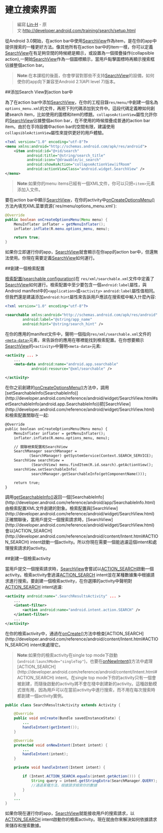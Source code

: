 # 建立搜索界面

> 編寫:[Lin-H](https://github.com/Lin-H) - 原文:<http://developer.android.com/training/search/setup.html>

從Android 3.0開始，在action bar中使用[SearchView](http://developer.android.com/reference/android/widget/SearchView.html)作為item，是在你的app中提供搜索的一種更好方法。像其他所有在action bar中的item一樣，你可以定義[SearchView](http://developer.android.com/reference/android/widget/SearchView.html)在有足夠空間的時候總是顯示，或設置為一個摺疊操作(collapsible action),一開始[SearchView](http://developer.android.com/reference/android/widget/SearchView.html)作為一個圖標顯示，當用戶點擊圖標時再顯示搜索框佔據整個action bar。

>**Note**:在本課程的後面，你會學習對那些不支持[SearchView](http://developer.android.com/reference/android/widget/SearchView.html)的設備，如何使你的app向下兼容至Android 2.1(API level 7)版本。

##添加Search View到action bar中

為了在action bar中添加[SearchView](http://developer.android.com/reference/android/widget/SearchView.html)，在你的工程目錄`res/menu/`中創建一個名為`options_menu.xml`的文件，再把下列代碼添加到文件中。這段代碼定義瞭如何創建search item，比如使用的圖標和item的標題。`collapseActionView`屬性允許你的[SearchView](http://developer.android.com/reference/android/widget/SearchView.html)佔據整個action bar，在不使用的時候摺疊成普通的action bar item。由於在手持設備中action bar的空間有限，建議使用`collapsibleActionView`屬性來提供更好的用戶體驗。

```xml
<?xml version="1.0" encoding="utf-8"?>
<menu xmlns:android="http://schemas.android.com/apk/res/android">
    <item android:id="@+id/search"
          android:title="@string/search_title"
          android:icon="@drawable/ic_search"
          android:showAsAction="collapseActionView|ifRoom"
          android:actionViewClass="android.widget.SearchView" />
</menu>
```

>**Note**:如果你的menu items已經有一個XML文件，你可以只把`<item>`元素添加入文件。

要在action bar中顯示[SearchView](http://developer.android.com/reference/android/widget/SearchView.html)，在你的activity中[onCreateOptionsMenu()](http://developer.android.com/reference/android/app/Activity.html#onCreateOptionsMenu(android.view.Menu))方法內填充XML菜單資源(`res/menu/options_menu.xml`):

```java
@Override
public boolean onCreateOptionsMenu(Menu menu) {
    MenuInflater inflater = getMenuInflater();
    inflater.inflate(R.menu.options_menu, menu);

    return true;
}
```

如果你立即運行你的app，[SearchView](http://developer.android.com/reference/android/widget/SearchView.html)就會顯示在你app的action bar中，但還無法使用。你現在需要定義[SearchView](http://developer.android.com/reference/android/widget/SearchView.html)如何運行。

##創建一個檢索配置

[檢索配置(searchable configuration)](http://developer.android.com/guide/topics/search/searchable-config.html)在 `res/xml/searchable.xml`文件中定義了[SearchView](http://developer.android.com/reference/android/widget/SearchView.html)如何運行。檢索配置中至少要包含一個`android:label`屬性，與Android manifest中的`<application>`或`<activity>` `android:label`屬性值相同。但我們還是建議添加`android:hint`屬性來告訴用戶應該在搜索框中輸入什麼內容:

```xml
<?xml version="1.0" encoding="utf-8"?>

<searchable xmlns:android="http://schemas.android.com/apk/res/android"
        android:label="@string/app_name"
        android:hint="@string/search_hint" />
```

在你的應用的manifest文件中，聲明一個指向`res/xml/searchable.xml`文件的[`<meta-data>`](http://developer.android.com/guide/topics/manifest/meta-data-element.html)元素，來告訴你的應用在哪裡能找到檢索配置。在你想要顯示[SearchView](http://developer.android.com/reference/android/widget/SearchView.html)的`<activity>`中聲明`<meta-data>`元素:

```xml
<activity ... >
    ...
    <meta-data android:name="android.app.searchable"
            android:resource="@xml/searchable" />

</activity>
```

在你之前創建的[onCreateOptionsMenu()](http://developer.android.com/reference/android/app/Activity.html#onCreateOptionsMenu(android.view.Menu))方法中，調用[setSearchableInfo(SearchableInfo)](http://developer.android.com/reference/android/widget/SearchView.html#setSearchableInfo(android.app.SearchableInfo))把[SearchView](http://developer.android.com/reference/android/widget/SearchView.html)和檢索配置關聯在一起:

```xml
@Override
public boolean onCreateOptionsMenu(Menu menu) {
    MenuInflater inflater = getMenuInflater();
    inflater.inflate(R.menu.options_menu, menu);

    // 關聯檢索配置和SearchView
    SearchManager searchManager =
           (SearchManager) getSystemService(Context.SEARCH_SERVICE);
    SearchView searchView =
            (SearchView) menu.findItem(R.id.search).getActionView();
    searchView.setSearchableInfo(
            searchManager.getSearchableInfo(getComponentName()));

    return true;
}
```

調用[getSearchableInfo()](http://developer.android.com/reference/android/app/SearchManager.html#getSearchableInfo(android.content.ComponentName))返回一個[SearchableInfo](http://developer.android.com/reference/android/app/SearchableInfo.html)由檢索配置XML文件創建的對象。檢索配置與[SearchView](http://developer.android.com/reference/android/widget/SearchView.html)正確關聯後，當用戶提交一個搜索請求時，[SearchView](http://developer.android.com/reference/android/widget/SearchView.html)會以[ACTION_SEARCH](http://developer.android.com/reference/android/content/Intent.html#ACTION_SEARCH) intent啟動一個activity。所以你現在需要一個能過濾這個intent和處理搜索請求的activity。

##創建一個檢索activity

當用戶提交一個搜索請求時，[SearchView](http://developer.android.com/reference/android/widget/SearchView.html)會嘗試以[ACTION_SEARCH](http://developer.android.com/reference/android/content/Intent.html#ACTION_SEARCH)啟動一個activity。檢索activity會過濾[ACTION_SEARCH](http://developer.android.com/reference/android/content/Intent.html#ACTION_SEARCH) intent並在某種數據集中根據請求進行搜索。要創建一個檢索activity，在你選擇的activity中聲明對[ACTION_SEARCH](http://developer.android.com/reference/android/content/Intent.html#ACTION_SEARCH) intent過濾:

```xml
<activity android:name=".SearchResultsActivity" ... >
    ...
    <intent-filter>
        <action android:name="android.intent.action.SEARCH" />
    </intent-filter>
    ...
</activity>
```

在你的檢索activity中，通過在[onCreate()](http://developer.android.com/reference/android/app/Activity.html#onCreate(android.os.Bundle))方法中檢查[ACTION_SEARCH](http://developer.android.com/reference/android/content/Intent.html#ACTION_SEARCH) intent來處理它。

>**Note**:如果你的檢索activity在single top mode下啟動(`android:launchMode="singleTop"`)，也要在[onNewIntent()](http://developer.android.com/reference/android/app/Activity.html#onNewIntent(android.content.Intent))方法中處理[ACTION_SEARCH](http://developer.android.com/reference/android/content/Intent.html#ACTION_SEARCH) intent。在single top mode下你的activity只有一個會被創建，而隨後啟動的activity將不會在棧中創建新的activity。這種啟動模式很有用，因為用戶可以在當前activity中進行搜索，而不用在每次搜索時都創建一個activity實例。

```java
public class SearchResultsActivity extends Activity {

    @Override
    public void onCreate(Bundle savedInstanceState) {
        ...
        handleIntent(getIntent());
    }

    @Override
    protected void onNewIntent(Intent intent) {
        ...
        handleIntent(intent);
    }

    private void handleIntent(Intent intent) {

        if (Intent.ACTION_SEARCH.equals(intent.getAction())) {
            String query = intent.getStringExtra(SearchManager.QUERY);
            //通過某種方法，根據請求檢索你的數據
        }
    }
    ...
}
```

如果你現在運行你的app，[SearchView](http://developer.android.com/reference/android/widget/SearchView.html)就能接收用戶的搜索請求，以[ACTION_SEARCH](http://developer.android.com/reference/android/content/Intent.html#ACTION_SEARCH) intent啟動你的檢索activity。現在就由你來解決如何依據請求來儲存和搜索數據。
